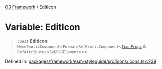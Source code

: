[O3 Framework](../API.md) / EditIcon

# Variable: EditIcon

> `const` **EditIcon**: `MemoExoticComponent`\<`ForwardRefExoticComponent`\<[`IconProps`](../type-aliases/IconProps.md) & `RefAttributes`\<`SVGSVGElement`\>\>\>

Defined in: [packages/framework/esm-styleguide/src/icons/icons.tsx:239](https://github.com/habeshabro/openmrs-esm-core/blob/main/packages/framework/esm-styleguide/src/icons/icons.tsx#L239)
